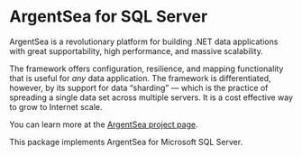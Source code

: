 ﻿# ArgentSea for SQL Server

ArgentSea is a revolutionary platform for building .NET data applications with great supportability, high performance, and massive scalability.


The framework offers configuration, resilience, and mapping functionality that is useful for *any* data application. The framework is differentiated, however, by its support for data “sharding” — which is the practice of spreading a single data set across multiple servers. It is a cost effective way to grow to Internet scale.

You can learn more at the [ArgentSea project page](https://www.argentsea.com).

This package implements ArgentSea for Microsoft SQL Server.